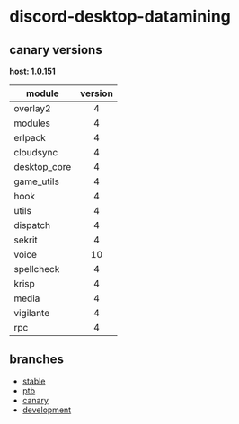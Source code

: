 # discord-desktop-datamining

## canary versions

**host: 1.0.151**

| module | version |
| ------ | :-----: |
| overlay2 | 4 |
| modules | 4 |
| erlpack | 4 |
| cloudsync | 4 |
| desktop_core | 4 |
| game_utils | 4 |
| hook | 4 |
| utils | 4 |
| dispatch | 4 |
| sekrit | 4 |
| voice | 10 |
| spellcheck | 4 |
| krisp | 4 |
| media | 4 |
| vigilante | 4 |
| rpc | 4 |

## branches

- [stable](https://github.com/OpenAsar/discord-desktop-datamining/tree/stable)
- [ptb](https://github.com/OpenAsar/discord-desktop-datamining/tree/ptb)
- [canary](https://github.com/OpenAsar/discord-desktop-datamining/tree/canary)
- [development](https://github.com/OpenAsar/discord-desktop-datamining/tree/development)